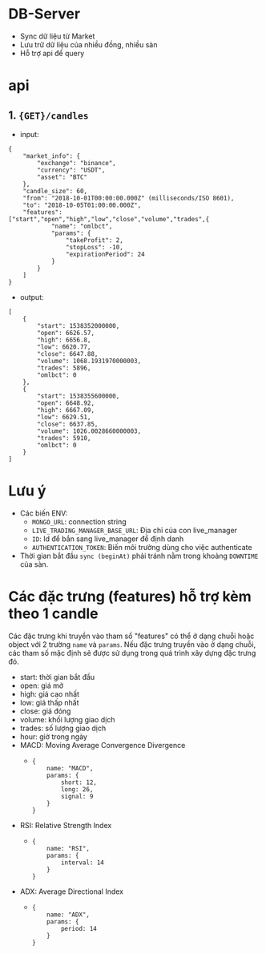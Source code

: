 # DB-Server
- Sync dữ liệu từ Market
- Lưu trữ dữ liệu của nhiều đồng, nhiều sàn
- Hỗ trợ api để query

# api 
## 1. `{GET}/candles`
- input:
```
{
    "market_info": {
        "exchange": "binance",
        "currency": "USDT",
        "asset": "BTC"
    },
    "candle_size": 60,
    "from": "2018-10-01T00:00:00.000Z" (milliseconds/ISO 8601),
    "to": "2018-10-05T01:00:00.000Z",
    "features": ["start","open","high","low","close","volume","trades",{
        	"name": "omlbct",
        	"params": {
        		"takeProfit": 2,
        		"stopLoss": -10,
        		"expirationPeriod": 24
        	}
        }
    ]
}
```
- output: 
```
[
    {
        "start": 1538352000000,
        "open": 6626.57,
        "high": 6656.8,
        "low": 6620.77,
        "close": 6647.88,
        "volume": 1068.1931970000003,
        "trades": 5896,
        "omlbct": 0
    },
    {
        "start": 1538355600000,
        "open": 6648.92,
        "high": 6667.09,
        "low": 6629.51,
        "close": 6637.85,
        "volume": 1026.0028660000003,
        "trades": 5910,
        "omlbct": 0
    }
]
```
# Lưu ý
- Các biến ENV:
    - `MONGO_URL`: connection string
    - `LIVE_TRADING_MANAGER_BASE_URL`: Địa chỉ của con live_manager
    - `ID`: Id để bắn sang live_manager để định danh
    - `AUTHENTICATION_TOKEN`: Biến môi trường dùng cho việc authenticate
- Thời gian bắt đầu `sync (beginAt)` phải tránh nằm trong khoảng `DOWNTIME` của sàn.
# Các đặc trưng (features) hỗ trợ kèm theo 1 candle
Các đặc trưng khi truyền vào tham số "features" có thể ở dạng chuỗi hoặc object với 2 trường `name` và `params`. Nếu đặc trưng truyền vào ở dạng chuỗi, các tham số mặc định sẽ được sử dụng trong quá trình xây dựng đặc trưng đó.
- start: thời gian bắt đầu
- open: giá mở
- high: giá cao nhất
- low: giá thấp nhất
- close: giá đóng
- volume: khối lượng giao dịch
- trades: số lượng giao dịch
- hour: giờ trong ngày
- MACD: Moving Average Convergence Divergence
  - ```
    {
        name: "MACD",
        params: {
            short: 12,
            long: 26,
            signal: 9
        }
    }
    ```
- RSI: Relative Strength Index
  - ```
    {
        name: "RSI",
        params: {
            interval: 14
        }
    }
    ```
- ADX: Average Directional Index
  - ```
    {
        name: "ADX",
        params: {
            period: 14
        }
    }
    ```